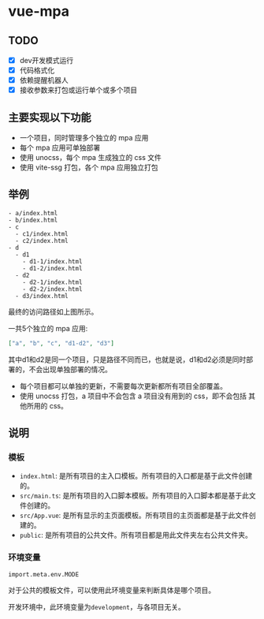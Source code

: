 # vue-mpa

## TODO

- [x] dev开发模式运行
- [x] 代码格式化
- [x] 依赖提醒机器人
- [x] 接收参数来打包或运行单个或多个项目

## 主要实现以下功能

- 一个项目，同时管理多个独立的 mpa 应用
- 每个 mpa 应用可单独部署
- 使用 unocss，每个 mpa 生成独立的 css 文件
- 使用 vite-ssg 打包，各个 mpa 应用独立打包

## 举例

```plaintext
- a/index.html
- b/index.html
- c
  - c1/index.html
  - c2/index.html
- d
  - d1
    - d1-1/index.html
    - d1-2/index.html
  - d2
    - d2-1/index.html
    - d2-2/index.html
  - d3/index.html
```

最终的访问路径如上图所示。

一共5个独立的 mpa 应用:

```json
["a", "b", "c", "d1-d2", "d3"]
```

其中d1和d2是同一个项目，只是路径不同而已，也就是说，d1和d2必须是同时部署的，不会出现单独部署的情况。

- 每个项目都可以单独的更新，不需要每次更新都所有项目全部覆盖。
- 使用 unocss 打包，a 项目中不会包含 a 项目没有用到的 css，即不会包括 其他所用的 css。

## 说明

### 模板

- `index.html`: 是所有项目的主入口模板。所有项目的入口都是基于此文件创建的。
- `src/main.ts`: 是所有项目的入口脚本模板。所有项目的入口脚本都是基于此文件创建的。
- `src/App.vue`: 是所有显示的主页面模板。所有项目的主页面都是基于此文件创建的。
- `public`: 是所有项目的公共文件。所有项目都是用此文件夹左右公共文件夹。

### 环境变量

`import.meta.env.MODE`

对于公共的模板文件，可以使用此环境变量来判断具体是哪个项目。

开发环境中，此环境变量为`development`，与各项目无关。
